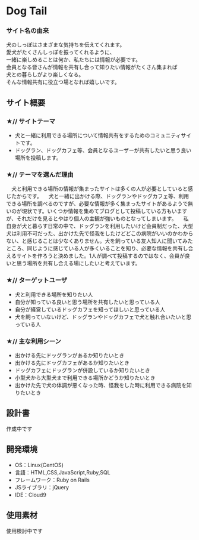 # Dog Tail


### サイト名の由来
犬のしっぽはさまざまな気持ちを伝えてくれます。<br>
愛犬がたくさんしっぽを振ってくれるように、<br>
一緒に楽しめることは何か、私たちには情報が必要です。<br>
会員となる皆さんが情報を共有し合って知りたい情報がたくさん集まれば<br>
犬との暮らしがより楽しくなる。<br>
そんな情報共有に役立つ場となれば嬉しいです。

## サイト概要

### ★// サイトテーマ
- 犬と一緒に利用できる場所について情報共有をするためのコミュニティサイトです。
- ドッグラン、ドッグカフェ等、会員となるユーザーが共有したいと思う良い場所を投稿します。

### ★// テーマを選んだ理由
　犬と利用できる場所の情報が集まったサイトは多くの人が必要としていると感じたからです。
　犬と一緒に出かける際、ドッグランやドッグカフェ等、利用できる場所を調べるのですが、必要な情報が多く集まったサイトがあるようで無いのが現状です。いくつか情報を集めてブログとして投稿している方もいますが、それだけを見るとやはり個人の主観が強いものとなってしまいます。
　私自身が犬と暮らす日常の中で、ドッグランを利用したいけど会員制だった、大型犬は利用不可だった、出かけた先で怪我をしたけどどこの病院がいいのかわからない、と感じることは少なくありません。犬を飼っている友人知人に聞いてみたところ、同じように感じている人が多くいることを知り、必要な情報を共有し合えるサイトを作ろうと決めました。1人が調べて投稿するのではなく、会員が良いと思う場所を共有し合える場にしたいと考えています。

### ★// ターゲットユーザ
- 犬と利用できる場所を知りたい人
- 自分が知っている良いと思う場所を共有したいと思っている人
- 自分が経営しているドッグカフェを知ってほしいと思っている人
- 犬を飼っていないけど、ドッグランやドッグカフェで犬と触れ合いたいと思っている人

### ★// 主な利用シーン
- 出かける先にドッグランがあるか知りたいとき
- 出かける先にドッグカフェがあるか知りたいとき
- ドッグカフェにドッグランが併設しているか知りたいとき
- 小型犬から大型犬まで利用できる場所かどうか知りたいとき
- 出かけた先で犬の体調が悪くなった時、怪我をした時に利用できる病院を知りたいとき


## 設計書
作成中です

## 開発環境
- OS：Linux(CentOS)
- 言語：HTML,CSS,JavaScript,Ruby,SQL
- フレームワーク：Ruby on Rails
- JSライブラリ：jQuery
- IDE：Cloud9

## 使用素材
使用検討中です